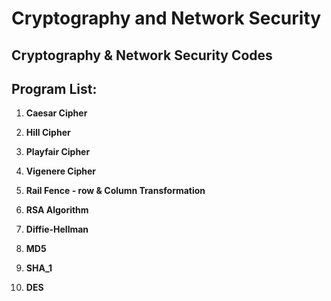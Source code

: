 # Cryptography and Network Security

## Cryptography & Network Security Codes

## Program List:

1. **Caesar Cipher**

2. **Hill Cipher**

3. **Playfair Cipher**

4. **Vigenere Cipher**

5. **Rail Fence - row & Column Transformation**

6. **RSA Algorithm**

7. **Diffie-Hellman**

8. **MD5**

9. **SHA_1**

10. **DES**
